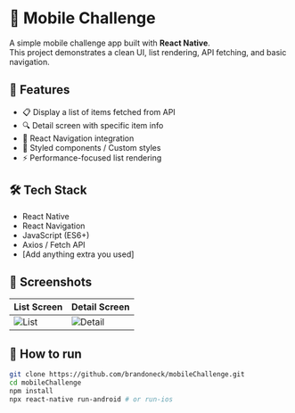 # 📱 Mobile Challenge

A simple mobile challenge app built with **React Native**.  
This project demonstrates a clean UI, list rendering, API fetching, and basic navigation.

## 🚀 Features

- 📋 Display a list of items fetched from API
- 🔍 Detail screen with specific item info
- 🧭 React Navigation integration
- 🎨 Styled components / Custom styles
- ⚡ Performance-focused list rendering

## 🛠️ Tech Stack

- React Native
- React Navigation
- JavaScript (ES6+)
- Axios / Fetch API
- [Add anything extra you used]

## 📸 Screenshots

| List Screen | Detail Screen |
|-------------|----------------|
| ![List](screenshots/list.png) | ![Detail](screenshots/detail.png) |

## 🧪 How to run

```bash
git clone https://github.com/brandoneck/mobileChallenge.git
cd mobileChallenge
npm install
npx react-native run-android # or run-ios
